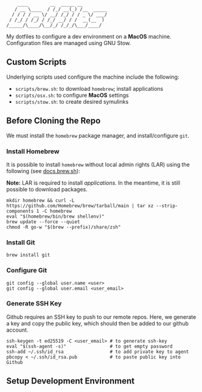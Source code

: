 ```
    ____        __  _____ __
   / __ \____  / /_/ __(_) /__  _____
  / / / / __ \/ __/ /_/ / / _ \/ ___/
 / /_/ / /_/ / /_/ __/ / /  __(__  )
/_____/\____/\__/_/ /_/_/\___/____/
```

My dotfiles to configure a dev environment on a **MacOS** machine. Configuration files are managed using GNU Stow.

## Custom Scripts

Underlying scripts used configure the machine include the following:

- `scripts/brew.sh`: to download `homebrew`; install applications
- `scripts/osx.sh`: to configure **MacOS** settings
- `scripts/stow.sh`: to create desired symulinks

## Before Cloning the Repo

We must install the `homebrew` package manager, and install/configure `git`. 

### Install Homebrew

It is possible to install `homebrew` without local admin rights (LAR) using the following (see [docs.brew.sh](https://docs.brew.sh/Installation#untar-anywhere-unsupported)):

**Note:** LAR is required to install _applications_. In the meantime, it is still possible to download packages.

```
mkdir homebrew && curl -L https://github.com/Homebrew/brew/tarball/main | tar xz --strip-components 1 -C homebrew
eval "$(homebrew/bin/brew shellenv)"
brew update --force --quiet
chmod -R go-w "$(brew --prefix)/share/zsh"
```

### Install Git

```
brew install git
```

### Configure Git

```
git config --global user.name <user>
git config --global user.email <user_email>
```

### Generate SSH Key

Github requires an SSH key to push to our remote repos. Here, we generate a key and copy the public key, which should then be added to our github account.

```
ssh-keygen -t ed25519 -C <user_email> # to generate ssh-key
eval "$(ssh-agent -s)"                # to get empty password
ssh-add ~/.ssh/id_rsa                 # to add private key to agent
pbcopy < ~/.ssh/id_rsa.pub            # to paste public key into Github
```

## Setup Development Environment

